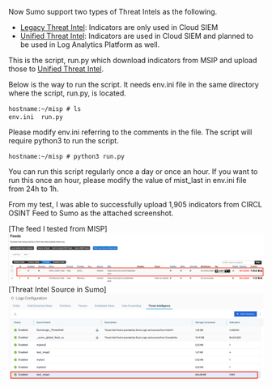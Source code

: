 Now Sumo support two types of Threat Intels as the following.
* [Legacy Threat Intel](https://help.sumologic.com/docs/cse/administration/create-custom-threat-intel-source/): Indicators are only used in Cloud SIEM
* [Unified Threat Intel](https://help.sumologic.com/docs/security/threat-intelligence/upload-formats/): Indicators are used in Cloud SIEM and planned to be used in Log Analytics Platform as well.

This is the script, run.py which download indicators from MSIP and upload those to [Unified Threat Intel](https://help.sumologic.com/docs/security/threat-intelligence/upload-formats/).

Below is the way to run the script.
It needs env.ini file in the same directory where the script, run.py, is located.

```
hostname:~/misp # ls
env.ini  run.py
```

Please modify env.ini referring to the comments in the file.
The script will require python3 to run the script.
```
hostname:~/misp # python3 run.py
```
You can run this script regularly once a day or once an hour. If you want to run this once an hour, please modify the value of mist_last in env.ini file from 24h to 1h.

From my test, I was able to successfully upload 1,905 indicators from CIRCL OSINT Feed to Sumo as the attached screenshot.

[The feed I tested from MISP]
![The feed I tested from MISP](screenshots/MispFeed.png)
[Threat Intel Source in Sumo]
![Threat Intel Source in Sumo](screenshots/Sumo_TI.png)